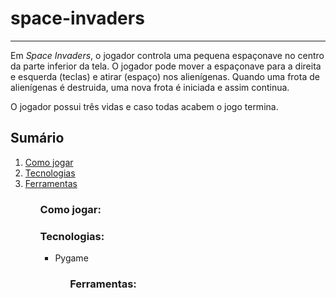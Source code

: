 <h1>space-invaders</h1>
<hr>
<p> Em <i>Space Invaders</i>, o jogador controla uma pequena espaçonave no centro da parte inferior da tela. O jogador pode mover a espaçonave para a direita e esquerda (teclas) e atirar (espaço) nos alienígenas. Quando uma frota de alienígenas é destruida, uma nova frota é iniciada e assim continua. 

<p>O jogador possui três vidas e caso todas acabem o jogo termina.</p>

<h2>Sumário</h2>
<ol>
    <li><a href="#como-jogar">Como jogar</a></li>
    <li><a href="#tecnologias">Tecnologias</a></li>
    <li><a href="#ferramentas">Ferramentas</a></li>
<ol>
<h3 id="como-jogar">Como jogar:</h3>

<h3 id="tecnologias">Tecnologias:</h3>
<ul>
    <li>Pygame</li>
<ul>

<h3 id="#ferramentas">Ferramentas: </h3>
